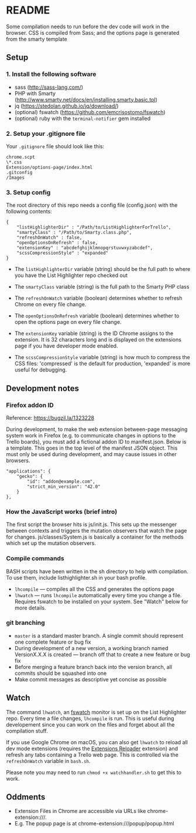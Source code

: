 # README

Some compilation needs to run before the dev code will work in the browser. CSS is compiled from Sass; and the options page is generated from the smarty template

## Setup

### 1. Install the following software

- sass (<http://sass-lang.com/>)
- PHP with Smarty (<http://www.smarty.net/docs/en/installing.smarty.basic.tpl>)
- jq (<https://stedolan.github.io/jq/download/>)
- (optional) fswatch (<https://github.com/emcrisostomo/fswatch>)
- (optional) ruby with the `terminal-notifier` gem installed

### 2. Setup your .gitignore file

Your `.gitignore` file should look like this:

	chrome.scpt
	\*.css
	Extension/options-page/index.html
	.gitconfig
	/Images

### 3. Setup config

The root directory of this repo needs a config file (config.json) with the following contents:

	{
		"listHighlighterDir" : "/Path/to/ListHighlighterForTrello",
		"smartyClass" : "/Path/to/Smarty.class.php",
		"refreshOnWatch" : false,
		"openOptionsOnRefresh" : false,
		"extensionKey" : "abcdefghijklmnopqrstuvwxyzabcdef",
		"scssCompressionStyle" : "expanded"
	}

- The `listHighlighterDir` variable (string) should be the full path to where you have the List Highlighter repo checked out

- The `smartyClass` variable (string) is the full path to the Smarty PHP class

- The `refreshOnWatch` variable (boolean) determines whether to refresh Chrome on every file change.

- The `openOptionsOnRefresh` variable (boolean) determines whether to open the options page on every file change.

- The `extensionKey` variable (string) is the ID Chrome assigns to the extension. It is 32 characters long and is displayed on the extensions page if you have developer mode enabled.

- The `scssCompressionStyle` variable (string) is how much to compress the CSS files: 'compressed' is the default for production, 'expanded' is more useful for debugging.

## Development notes

### Firefox addon ID

Reference: https://bugzil.la/1323228

During development, to make the web extension between-page messaging system work in Firefox (e.g. to communicate changes in options to the Trello boards), you must add a fictional addon ID to manifest.json. Below is a template. This goes in the top level of the manifest JSON object. This must only be used during development, and may cause issues in other browsers.

	"applications": {
		"gecko": {
			"id": "addon@example.com",
			"strict_min_version": "42.0"
		}
	},

### How the JavaScript works (brief intro)

The first script the browser hits is js/init.js. This sets up the messenger between contexts and triggers the mutation observers that watch the page for changes. js/classes/System.js is basically a container for the methods which set up the mutation observers.

### Compile commands

BASH scripts have been written in the sh directory to help with compilation. To use them, include listhighlighter.sh in your bash profile.

- `lhcompile` — compiles all the CSS and generates the options page
- `lhwatch` — runs `lhcompile` automatically every time you change a file. Requires fswatch to be installed on your system. See "Watch" below for more details.

### git branching

- `master` is a standard master branch. A single commit should represent one complete feature or bug fix
- During development of a new version, a working branch named VersionX.X.X is created — branch off that to create a new feature or bug fix
- Before merging a feature branch back into the version branch, all commits should be squashed into one
- Make commit messages as descriptive yet concise as possible

## Watch

The command `lhwatch`, an [fswatch](https://github.com/emcrisostomo/fswatch) monitor is set up on the List Highlighter repo. Every time a file changes, `lhcompile` is run. This is useful during developement since you can work on the files and forget about all the compilation stuff.

If you use Google Chrome on macOS, you can also get `lhwatch` to reload all dev mode extensions (requires the [Extensions Reloader](https://chrome.google.com/webstore/detail/extensions-reloader/fimgfedafeadlieiabdeeaodndnlbhid) extension) and refresh any tabs containing a Trello web page. This is controlled via the `refreshOnWatch` variable in `bash.sh`.

Please note you may need to run `chmod +x watchhandler.sh` to get this to work.

## Oddments

- Extension Files in Chrome are accessible via URLs like chrome-extension://<extensionID>/<pathToFile>.
- E.g. The popup page is at chrome-extension://<extensionID>/popup/popup.html
